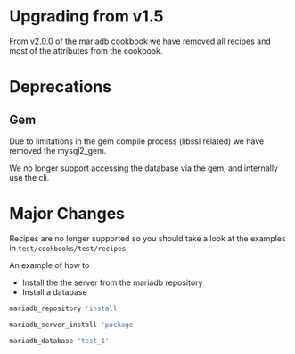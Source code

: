 # Upgrading from v1.5

From v2.0.0 of the mariadb cookbook we have removed all recipes and most of the attributes from the cookbook.

# Deprecations

## Gem

Due to limitations in the gem compile process (libssl related) we have removed the mysql2_gem.

We no longer support accessing the database via the gem, and internally use the cli.

# Major Changes

Recipes are no longer supported so you should take a look at the examples in `test/cookbooks/test/recipes`

An example of how to

- Install the the server from the mariadb repository
- Install a database

```ruby
mariadb_repository 'install'

mariadb_server_install 'package'

mariadb_database 'test_1'
```
